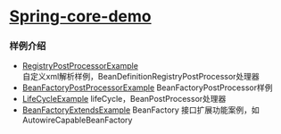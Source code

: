 # [Spring-core-demo](https://github.com/MingjaLee/leoj-spring-learning/spring-core-demo)
### 样例介绍

- [RegistryPostProcessorExample](src/main/java/com/naocn/leoj/spring/core/demo/RegistryPostProcessorExample.java)  
  自定义xml解析样例，BeanDefinitionRegistryPostProcessor处理器
- [BeanFactoryPostProcessorExample](src/main/java/com/naocn/leoj/spring/core/demo/BeanFactoryPostProcessorExample.java)
  BeanFactoryPostProcessor样例
- [LifeCycleExample](src/main/java/com/naocn/leoj/spring/core/demo/LifeCycleExample.java)
  lifeCycle，BeanPostProcessor处理器
- [BeanFactoryExtendsExample](src/main/java/com/naocn/leoj/spring/core/demo/xml/BeanFactoryExtendsExample.java)
  BeanFactory 接口扩展功能案例，如AutowireCapableBeanFactory